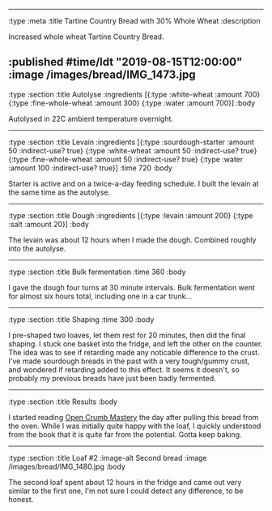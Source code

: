 --------------------------------------------------------------------------------
:type :meta
:title Tartine Country Bread with 30% Whole Wheat
:description

Increased whole wheat Tartine Country Bread.

:published #time/ldt "2019-08-15T12:00:00"
:image /images/bread/IMG_1473.jpg
--------------------------------------------------------------------------------
:type :section
:title Autolyse
:ingredients
[{:type :white-wheat :amount 700}
 {:type :fine-whole-wheat :amount 300}
 {:type :water :amount 700}]
:body

Autolysed in 22C ambient temperature overnight.

--------------------------------------------------------------------------------
:type :section
:title Levain
:ingredients
[{:type :sourdough-starter :amount 50 :indirect-use? true}
 {:type :white-wheat :amount 50 :indirect-use? true}
 {:type :fine-whole-wheat :amount 50 :indirect-use? true}
 {:type :water :amount 100 :indirect-use? true}]
:time 720
:body

Starter is active and on a twice-a-day feeding schedule. I built the levain at
the same time as the autolyse.

--------------------------------------------------------------------------------
:type :section
:title Dough
:ingredients
[{:type :levain :amount 200}
 {:type :salt :amount 20}]
:body

The levain was about 12 hours when I made the dough. Combined roughly into the
autolyse.

--------------------------------------------------------------------------------
:type :section
:title Bulk fermentation
:time 360
:body

I gave the dough four turns at 30 minute intervals. Bulk fermentation went for
almost six hours total, including one in a car trunk...

--------------------------------------------------------------------------------
:type :section
:title Shaping
:time 300
:body

I pre-shaped two loaves, let them rest for 20 minutes, then did the final
shaping. I stuck one basket into the fridge, and left the other on the counter.
The idea was to see if retarding made any noticable difference to the crust.
I've made sourdough breads in the past with a very tough/gummy crust, and
wondered if retarding added to this effect. It seems it doesn't, so probably my
previous breads have just been badly fermented.

--------------------------------------------------------------------------------
:type :section
:title Results
:body

I started reading [Open Crumb
Mastery](http://www.breadwerx.com/open-crumb-mastery/) the day after pulling
this bread from the oven. While I was initially quite happy with the loaf, I
quickly understood from the book that it is quite far from the potential. Gotta
keep baking.

--------------------------------------------------------------------------------
:type :section
:title Loaf #2
:image-alt Second bread
:image /images/bread/IMG_1480.jpg
:body

The second loaf spent about 12 hours in the fridge and came out very similar to
the first one, I'm not sure I could detect any difference, to be honest.
